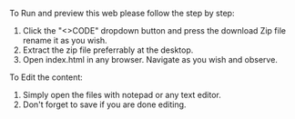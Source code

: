 To Run and preview this web please follow the step by step:
1. Click the "<>CODE" dropdown button and press the download Zip file rename it as you wish.
2. Extract the zip file preferrably at the desktop.
3. Open index.html in any browser. Navigate as you wish and observe.
   
To Edit the content:
1. Simply open the files with notepad or any text editor.
2. Don't forget to save if you are done editing.  
